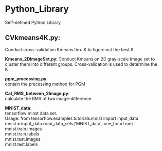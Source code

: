 # Python_Library
Self-defined Python Library

## **CVkmeans4K.py**:  
Conduct cross-validation Kmeans thru K to figure out the best K  

**Kmeans_2DImageSet.py**:
Conduct Kmeans on 2D gray-scale Image set to cluster them into different groups. Cross-validation is used to determine the K  

**pgm_processing.py**:  
contain the precessing method for PGM  

**Cal_RMS_between_2Image.py**:  
calculate the RMS of two image-difference  

**MNIST_data**:  
tensorflow minst data set.  
Usage: 
from tensorflow.examples.tutorials.mnist import input_data  
mnist = input_data.read_data_sets('MNIST_data', one_hot=True)  
mnist.train.images  
mnist.train.labels  
mnist.test.images  
mnist.test.labels  
